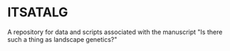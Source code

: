 ITSATALG
========

A repository for data and scripts associated with the manuscript "Is there such a thing as landscape genetics?"
